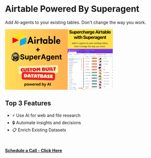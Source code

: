# Airtable Powered By Superagent
Add AI-agents to your existing tables.
Don't change the way you work.
<br>

<img src="https://github.com/mattrob333/txt-files/blob/main/Green%20and%20White%20Conceptual%20New%20Look%20Fashion%20Blog%20Banner%20(1).png?raw=true" height="200">
<br>

## Top 3 Features

* ⚡ Use AI for web and file research
* 🔒 Automate insights and decisions
* 📋 Enrich Existing Datasets
<br>

**[<i class="fa-solid fa-up-right-from-square"></i> Schedule a Call - Click Here](https://calendly.com/matt-nextmethod)**

